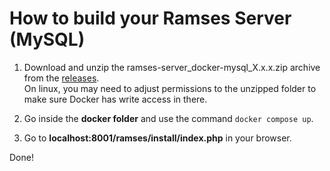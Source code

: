 # How to build your Ramses Server (MySQL)

1. Download and unzip the ramses-server_docker-mysql_X.x.x.zip archive from the [releases](https://github.com/RxLaboratory/Ramses-Server/releases).  
    On linux, you may need to adjust permissions to the unzipped folder to make sure Docker has write access in there.

2. Go inside the **docker folder** and use the command `docker compose up`.

3. Go to **localhost:8001/ramses/install/index.php** in your browser.

Done!
